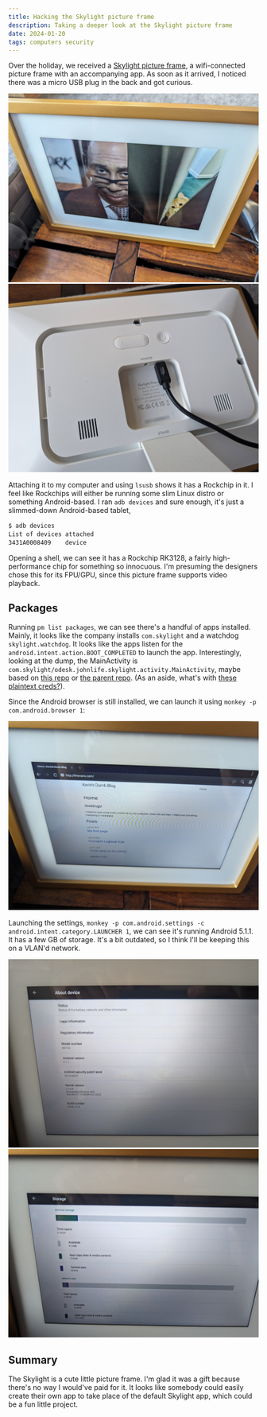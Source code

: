 ```yaml
---
title: Hacking the Skylight picture frame
description: Taking a deeper look at the Skylight picture frame
date: 2024-01-20
tags: computers security
---
```


Over the holiday, we received a [Skylight picture frame](https://www.skylightframe.com/), a wifi-connected picture frame with an accompanying app. As soon as it arrived, I noticed there was a micro USB plug in the back and got curious.

![skylight front](/assets/images/2024-01-20-skylight-front.jpg)
![skylight rear](/assets/images/2024-01-20-skylight-back.jpg)

Attaching it to my computer and using `lsusb` shows it has a Rockchip in it. I feel like Rockchips will either be running some slim Linux distro or something Android-based. I ran `adb devices` and sure enough, it's just a slimmed-down Android-based tablet,

```bash
$ adb devices
List of devices attached
3431A0008409	device
```

Opening a shell, we can see it has a Rockchip RK3128, a fairly high-performance chip for something so innocuous. I'm presuming the designers chose this for its FPU/GPU, since this picture frame supports video playback.

## Packages

Running `pm list packages`, we can see there's a handful of apps installed. Mainly, it looks like the company installs `com.skylight` and a watchdog `skylight.watchdog`. It looks like the apps listen for the `android.intent.action.BOOT_COMPLETED` to launch the app. Interestingly, looking at the dump, the MainActivity is `com.skylight/odesk.johnlife.skylight.activity.MainActivity`, maybe based on [this repo](https://github.com/johnlife/Glimpse-Android/tree/master) or [the parent repo](https://github.com/glimpseframe/Android/). (As an aside, what's with [these plaintext creds?](https://github.com/johnlife/Glimpse-Android/blob/master/!admin.txt)).

Since the Android browser is still installed, we can launch it using `monkey -p com.android.browser 1`:

![skylight browser](/assets/images/2024-01-20-skylight-browser.jpg)

Launching the settings, `monkey -p com.android.settings -c android.intent.category.LAUNCHER 1`, we can see it's running Android 5.1.1. It has a few GB of storage. It's a bit outdated, so I think I'll be keeping this on a VLAN'd network.

![skylight settings](/assets/images/2024-01-20-skylight-about.jpg)
![skylight storage](/assets/images/2024-01-20-skylight-storage.jpg)




## Summary

The Skylight is a cute little picture frame. I'm glad it was a gift because there's no way I would've paid for it. It looks like somebody could easily create their own app to take place of the default Skylight app, which could be a fun little project. 